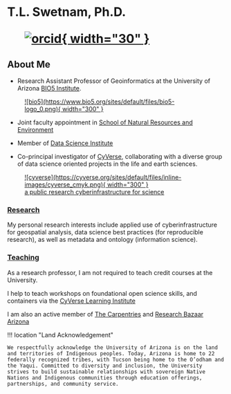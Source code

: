# T.L. Swetnam, Ph.D. <figure markdown><a href="http://orcid.org/0000-0002-6639-7181" rel="orcid">![orcid](https://upload.wikimedia.org/wikipedia/commons/0/06/ORCID_iD.svg){ width="30" } </a></figure>

## About Me

* Research Assistant Professor of Geoinformatics at the University of Arizona [BIO5 Institute](https://bio5.org). 

<figure markdown> 
  <a href="http://bio5.org/" rel="bio5">![bio5](https://www.bio5.org/sites/default/files/bio5-logo_0.png){ width="300" }
  </a>
</figure>

   * Joint faculty appointment in [School of Natural Resources and Environment](https://snre.arizona.edu)
    
   * Member of [Data Science Institute](https://datascience.arizona.edu/)

* Co-principal investigator of [CyVerse](https://cyverse.org), collaborating with a diverse group of data science oriented projects in the life and earth sciences.

<figure markdown> 
  <a href="http://cyverse.org/" rel="cyverse homepages">![cyverse](https://cyverse.org/sites/default/files/inline-images/cyverse_cmyk.png){ width="300" }
    <figcaption>a public research cyberinfrastructure for science</figcaption>
  </a>
</figure>

### [Research](./current_projects/)

My personal research interests include applied use of cyberinfrastructure for geospatial analysis, data science best practices (for reproducible research), as well as metadata and ontology (information science).

### [Teaching](./teaching/)

As a research professor, I am not required to teach credit courses at the University.

I help to teach workshops on foundational open science skills, and containers via the [CyVerse Learning Institute](https://learning.cyverse.org) 

I am also an active member of [The Carpentries](https://carpentries.org) and [Research Bazaar Arizona](https://researchbazaar.arizona.edu/)

!!! location "Land Acknowledgement"

    We respectfully acknowledge the University of Arizona is on the land and territories of Indigenous peoples. Today, Arizona is home to 22 federally recognized tribes, with Tucson being home to the O’odham and the Yaqui. Committed to diversity and inclusion, the University strives to build sustainable relationships with sovereign Native Nations and Indigenous communities through education offerings, partnerships, and community service.
